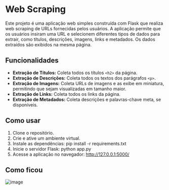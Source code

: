 # Web Scraping

Este projeto é uma aplicação web simples construída com Flask que realiza web scraping de URLs fornecidas pelos usuários. A aplicação permite que os usuários insiram uma URL e selecionem diferentes tipos de dados para extrair, como títulos, descrições, imagens, links e metadados. Os dados extraídos são exibidos na mesma página.

## Funcionalidades

- **Extração de Títulos:** Coleta todos os títulos `<h2>` da página.
- **Extração de Descrições:** Coleta todos os textos dos parágrafos `<p>`.
- **Extração de Imagens:** Coleta URLs de imagens e as exibe em miniatura, permitindo que sejam visualizadas em tamanho maior.
- **Extração de Links:** Coleta todos os links da página.
- **Extração de Metadados:** Coleta descrições e palavras-chave meta, se disponíveis.

## Como usar

1. Clone o repositório.
2. Crie e ative um ambiente virtual.
3. Instale as dependências: pip install -r requirements.txt
4. Inicie o servidor Flask: python app.py
5. Acesse a aplicação no navegador: http://127.0.0.1:5000/

## Como ficou

![image](https://github.com/user-attachments/assets/0694013a-91dd-4d94-b2cc-5f3d59824554)



